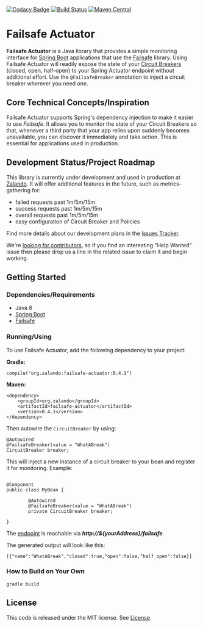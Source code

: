 [![Codacy Badge](https://api.codacy.com/project/badge/Grade/97639870e76546cab6fd2597c583c0b1)](https://www.codacy.com/app/MALPI/failsafe-actuator?utm_source=github.com&utm_medium=referral&utm_content=zalando-incubator/failsafe-actuator&utm_campaign=badger)
[![Build Status](https://travis-ci.org/zalando-incubator/failsafe-actuator.svg?branch=master)](https://travis-ci.org/zalando-incubator/failsafe-actuator)
[![Maven Central](https://img.shields.io/maven-central/v/org.zalando/failsafe-actuator.svg)](https://maven-badges.herokuapp.com/maven-central/org.zalando/failsafe-actuator)

# Failsafe Actuator

**Failsafe Actuator** is a Java library that provides a simple monitoring interface for [Spring Boot](https://projects.spring.io/spring-boot/) 
applications that use the [Failsafe](https://github.com/jhalterman/failsafe) library. 
Using Failsafe Actuator will readily expose the state of your [Circuit Breakers](http://martinfowler.com/bliki/CircuitBreaker.html) (closed, open, half-open) 
to your Spring Actuator endpoint without additional effort. 
Use the `@FailsafeBreaker` annotation to inject a circuit breaker wherever you need one. 

## Core Technical Concepts/Inspiration

Failsafe Actuator supports Spring's dependency injection to make it easier to use *Failsafe*. 
It allows you to monitor the state of your Circuit Breakers so that, whenever a third party that your app relies upon 
suddenly becomes unavailable, you can discover it immediately and take action. This is essential for applications used in production.

## Development Status/Project Roadmap
This library is currently under development and used in production at [Zalando](https://jobs.zalando.com/tech/). 
It will offer additional features in the future, such as metrics-gathering for:
* failed requests past 1m/5m/15m
* success requests past 1m/5m/15m
* overall requests past 1m/5m/15m
* easy configuration of Circuit Breaker and Policies

Find more details about our development plans in the [Issues Tracker](https://github.com/zalando-incubator/failsafe-actuator/issues). 

We're [looking for contributors](https://github.com/zalando-incubator/failsafe-actuator/blob/master/CONTRIBUTIONS.md), 
so if you find an interesting "Help Wanted" issue then please drop us a line in the related issue to claim it and begin working.

## Getting Started

### Dependencies/Requirements
* Java 8
* [Spring Boot](http://projects.spring.io/spring-boot/) 
* [Failsafe](https://github.com/jhalterman/failsafe)

### Running/Using

To use Failsafe Actuator, add the following dependency to your project:

**Gradle:**
```
compile("org.zalando:failsafe-actuator:0.4.1")
```

**Maven:**
```
<dependency>
    <groupId>org.zalando</groupId>
    <artifactId>failsafe-actuator</artifactId>
    <version>0.4.1</version>
</dependency>
```

Then autowire the `CircuitBreaker` by using:

```
@Autowired
@FailsafeBreaker(value = "WhatABreak")
CircuitBreaker breaker;
```

This will inject a new instance of a circuit breaker to your bean and register it for monitoring. Example:

```

@Component
public class MyBean {
    
        @Autowired
        @FailsafeBreaker(value = "WhatABreak")
        private CircuitBreaker breaker;
        
}
```

The [endpoint](http://docs.spring.io/spring-boot/docs/current/reference/html/production-ready-endpoints.html) is reachable via _**http://${yourAddress}/failsafe**_.

The generated output will look like this:

```
[{"name":"WhatABreak","closed":true,"open":false,"half_open":false}]
```

### How to Build on Your Own

```
gradle build
```

## License

This code is released under the MIT license. See [License](LICENSE).
